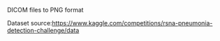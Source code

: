 DICOM files to PNG format

Dataset source:https://www.kaggle.com/competitions/rsna-pneumonia-detection-challenge/data
